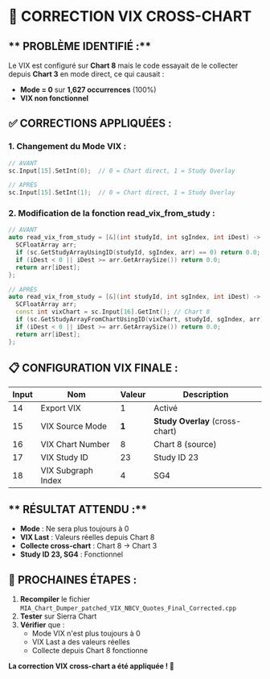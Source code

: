 # 🔧 CORRECTION VIX CROSS-CHART

## ** PROBLÈME IDENTIFIÉ :**

Le VIX est configuré sur **Chart 8** mais le code essayait de le collecter depuis **Chart 3** en mode direct, ce qui causait :
- **Mode = 0** sur **1,627 occurrences** (100%)
- **VIX non fonctionnel**

## **✅ CORRECTIONS APPLIQUÉES :**

### **1. Changement du Mode VIX :**
```cpp
// AVANT
sc.Input[15].SetInt(0);  // 0 = Chart direct, 1 = Study Overlay

// APRÈS  
sc.Input[15].SetInt(1);  // 0 = Chart direct, 1 = Study Overlay
```

### **2. Modification de la fonction read_vix_from_study :**
```cpp
// AVANT
auto read_vix_from_study = [&](int studyId, int sgIndex, int iDest) -> double {
  SCFloatArray arr;
  if (sc.GetStudyArrayUsingID(studyId, sgIndex, arr) == 0) return 0.0; // Chart courant
  if (iDest < 0 || iDest >= arr.GetArraySize()) return 0.0;
  return arr[iDest];
};

// APRÈS
auto read_vix_from_study = [&](int studyId, int sgIndex, int iDest) -> double {
  SCFloatArray arr;
  const int vixChart = sc.Input[16].GetInt(); // Chart 8
  if (sc.GetStudyArrayFromChartUsingID(vixChart, studyId, sgIndex, arr) == 0) return 0.0; // Cross-chart
  if (iDest < 0 || iDest >= arr.GetArraySize()) return 0.0;
  return arr[iDest];
};
```

## **📋 CONFIGURATION VIX FINALE :**

| Input | Nom | Valeur | Description |
|-------|-----|--------|-------------|
| 14 | Export VIX | 1 | Activé |
| 15 | VIX Source Mode | **1** | **Study Overlay** (cross-chart) |
| 16 | VIX Chart Number | 8 | Chart 8 (source) |
| 17 | VIX Study ID | 23 | Study ID 23 |
| 18 | VIX Subgraph Index | 4 | SG4 |

## ** RÉSULTAT ATTENDU :**

- **Mode** : Ne sera plus toujours à 0
- **VIX Last** : Valeurs réelles depuis Chart 8
- **Collecte cross-chart** : Chart 8 → Chart 3
- **Study ID 23, SG4** : Fonctionnel

## **🚀 PROCHAINES ÉTAPES :**

1. **Recompiler** le fichier `MIA_Chart_Dumper_patched_VIX_NBCV_Quotes_Final_Corrected.cpp`
2. **Tester** sur Sierra Chart
3. **Vérifier** que :
   - Mode VIX n'est plus toujours à 0
   - VIX Last a des valeurs réelles
   - Collecte depuis Chart 8 fonctionne

**La correction VIX cross-chart a été appliquée ! 🎯**
